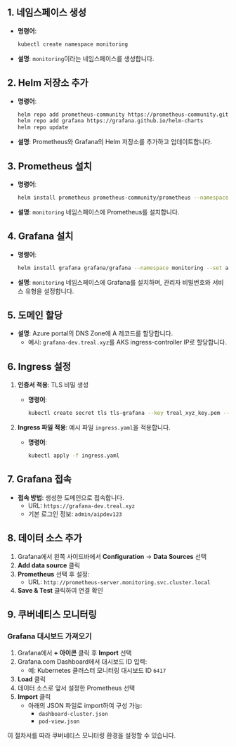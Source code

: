 ## 1. 네임스페이스 생성

- **명령어**:
    
    ```bash
    kubectl create namespace monitoring
    
    ```
    
- **설명**: `monitoring`이라는 네임스페이스를 생성합니다.

## 2. Helm 저장소 추가

- **명령어**:
    
    ```bash
    helm repo add prometheus-community https://prometheus-community.github.io/helm-charts
    helm repo add grafana https://grafana.github.io/helm-charts
    helm repo update
    
    ```
    
- **설명**: Prometheus와 Grafana의 Helm 저장소를 추가하고 업데이트합니다.

## 3. Prometheus 설치

- **명령어**:
    
    ```bash
    helm install prometheus prometheus-community/prometheus --namespace monitoring
    
    ```
    
- **설명**: `monitoring` 네임스페이스에 Prometheus를 설치합니다.

## 4. Grafana 설치

- **명령어**:
    
    ```bash
    helm install grafana grafana/grafana --namespace monitoring --set adminPassword='***' --set service.type=ClusterIP
    
    ```
    
- **설명**: `monitoring` 네임스페이스에 Grafana를 설치하며, 관리자 비밀번호와 서비스 유형을 설정합니다.

## 5. 도메인 할당

- **설명**: Azure portal의 DNS Zone에 A 레코드를 할당합니다.
    - 예시: `grafana-dev.treal.xyz`를 AKS ingress-controller IP로 할당합니다.

## 6. Ingress 설정

1. **인증서 적용**: TLS 비밀 생성
    - **명령어**:
        
        ```bash
        kubectl create secret tls tls-grafana --key treal_xyz_key.pem --cert treal_xyz_chain_crt.pem -n monitoring
        
        ```
        
2. **Ingress 파일 적용**: 예시 파일 `ingress.yaml`을 적용합니다.
    - **명령어**:
        
        ```bash
        kubectl apply -f ingress.yaml
        
        ```
        

## 7. Grafana 접속

- **접속 방법**: 생성한 도메인으로 접속합니다.
    - URL: `https://grafana-dev.treal.xyz`
    - 기본 로그인 정보: `admin/aipdev123`

## 8. 데이터 소스 추가

1. Grafana에서 왼쪽 사이드바에서 **Configuration** -> **Data Sources** 선택
2. **Add data source** 클릭
3. **Prometheus** 선택 후 설정:
    - URL: `http://prometheus-server.monitoring.svc.cluster.local`
4. **Save & Test** 클릭하여 연결 확인

## 9. 쿠버네티스 모니터링

### Grafana 대시보드 가져오기

1. Grafana에서 **+ 아이콘** 클릭 후 **Import** 선택
2. Grafana.com Dashboard에서 대시보드 ID 입력:
    - 예: Kubernetes 클러스터 모니터링 대시보드 ID `6417`
3. **Load** 클릭
4. 데이터 소스로 앞서 설정한 Prometheus 선택
5. **Import** 클릭
    - 아래의 JSON 파일로 import하여 구성 가능:
        - `dashboard-cluster.json`
        - `pod-view.json`

이 절차서를 따라 쿠버네티스 모니터링 환경을 설정할 수 있습니다.
